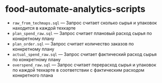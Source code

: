 # food-automate-analytics-scripts

- `raw_from_techmaps.sql` — Запрос считает сколько сырья и упаковок находится в каждой техкарте  
- `plan_spend_raw.sql` — Запрос считает плановый расход сырья по конкретному плану  
- `plan_order.sql` — Запрос считает количество заказов по конкретному плану  
- `actual_spend_raw.sql` — Запрос считает фактический расход сырья по конкретному плану  
- `overspend_raw.sql` — Запрос считает перерасход сырья и упаковок по каждой техкарте в соответствии с фактическим расходом конкретного плана

